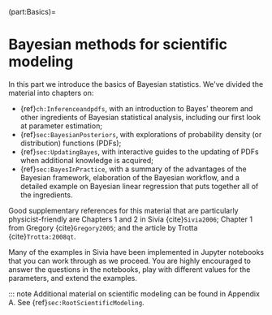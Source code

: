 (part:Basics)=
# Bayesian methods for scientific modeling

In this part we introduce the basics of Bayesian statistics.
We've divided the material into chapters on:
* {ref}`ch:Inferenceandpdfs`, with an introduction to Bayes' theorem and other ingredients of Bayesian statistical analysis, including our first look at parameter estimation;
* {ref}`sec:BayesianPosteriors`, with explorations of probability density (or distribution) functions (PDFs);
* {ref}`sec:UpdatingBayes`, with interactive guides to the updating of PDFs when additional knowledge is acquired; 
* {ref}`sec:BayesInPractice`, with a summary of the advantages of the Bayesian framework, elaboration of the Bayesian workflow, and a detailed example on Bayesian linear regression that puts together all of the ingredients.

Good supplementary references for this material that are particularly physicist-friendly are Chapters 1 and 2 in Sivia {cite}`Sivia2006`; Chapter 1 from Gregory {cite}`Gregory2005`; and the article by Trotta {cite}`Trotta:2008qt`.

Many of the examples in Sivia have been implemented in Jupyter notebooks that you can work through as we proceed. You are highly encouraged to answer the questions in the notebooks, play with different values for the parameters, and extend the examples.

::: note
Additional material on scientific modeling can be found in Appendix A. See {ref}`sec:RootScientificModeling`.
